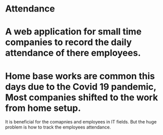 # Attendance
# A web application for small time companies to record the daily attendance of there employees.
# Home base works are common this days due to the Covid 19 pandemic, Most companies shifted to the work from home setup.
It is beneficial for the comapnies and employees in IT fields. But the huge problem is how to track the employees attendance. 
